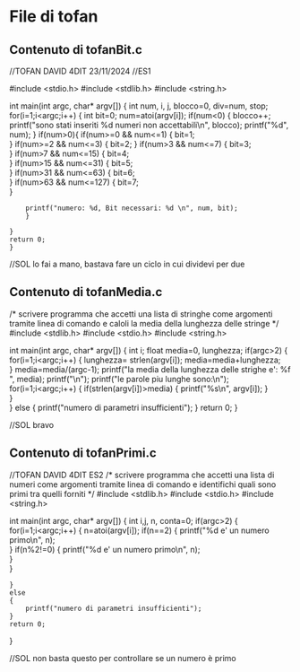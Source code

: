 # File di tofan

## Contenuto di tofanBit.c

//TOFAN DAVID 4DIT 23/11/2024
//ES1

#include <stdio.h>
#include <stdlib.h>
#include <string.h>

int main(int argc, char* argv[])
{
	int num, i, j, blocco=0, div=num, stop;
	for(i=1;i<argc;i++)
	{
		int bit=0;
		num=atoi(argv[i]);
		if(num<0)
		{
			blocco++;
			printf("sono stati inseriti %d numeri non accettabili\n", blocco);
			printf("%d", num);
		}
		if(num>0){
			if(num>=0 && num<=1)
			{
				bit=1;	
			}
			if(num>=2 && num<=3)
			{
				bit=2;
			}
			if(num>3 && num<=7)
			{
				bit=3;	
			}
			if(num>7 && num<=15)
			{
				bit=4;	
			}
			if(num>15 && num<=31)
			{
				bit=5;	
			}
			if(num>31 && num<=63)
			{
				bit=6;	
			}
			if(num>63 && num<=127)
			{
				bit=7;	
			}	
			
		printf("numero: %d, Bit necessari: %d \n", num, bit);	
		}
			
	}
	return 0;			
	}	
		
//SOL lo fai a mano, bastava fare un ciclo in cui dividevi per due

## Contenuto di tofanMedia.c

/*
scrivere programma che accetti una lista di stringhe come argomenti tramite linea di comando
e caloli la media della lunghezza delle stringe
*/
#include <stdlib.h>
#include <stdio.h>
#include <string.h>

int main(int argc, char* argv[])
{
	int i;
	float media=0, lunghezza;
	if(argc>2)
	{
		for(i=1;i<argc;i++)
		{
			lunghezza= strlen(argv[i]);
			media=media+lunghezza;		
		}
		media=media/(argc-1);
		printf("la media della lunghezza delle strighe e': %f ", media);
		printf("\n");
		printf("le parole piu lunghe sono:\n");
		for(i=1;i<argc;i++)
		{
			if(strlen(argv[i])>media)
			{
				printf("%s\n", argv[i]);
			}	
		}	
	}
	else
	{
		printf("numero di parametri insufficienti");
	}
	return 0;
}

//SOL bravo

## Contenuto di tofanPrimi.c

//TOFAN DAVID 4DIT ES2
/*
scrivere programma che accetti una lista di numeri come argomenti tramite linea di comando e identifichi quali sono primi tra quelli forniti
*/
#include <stdlib.h>
#include <stdio.h>
#include <string.h>

int main(int argc, char* argv[])
{
	int i,j, n, conta=0;
	if(argc>2)
	{
		for(i=1;i<argc;i++)
		{
			n=atoi(argv[i]);
			if(n==2)
			{
				printf("%d e' un numero primo\n", n);	
			}
			if(n%2!=0)
			{
				printf("%d e' un numero primo\n", n);	
			}		
		}
			
	}
	else
	{
		printf("numero di parametri insufficienti");
	}
	return 0;
}

//SOL non basta questo per controllare se un numero è primo
